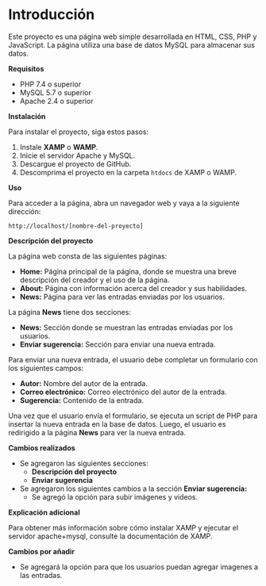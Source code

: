 # Introducción

Este proyecto es una página web simple desarrollada en HTML, CSS, PHP y JavaScript. La página utiliza una base de datos MySQL para almacenar sus datos.

**Requisitos**

* PHP 7.4 o superior
* MySQL 5.7 o superior
* Apache 2.4 o superior

**Instalación**

Para instalar el proyecto, siga estos pasos:

1. Instale **XAMP** o **WAMP**.
2. Inicie el servidor Apache y MySQL.
3. Descargue el proyecto de GitHub.
4. Descomprima el proyecto en la carpeta `htdocs` de XAMP o WAMP.

**Uso**

Para acceder a la página, abra un navegador web y vaya a la siguiente dirección:

```
http://localhost/[nombre-del-proyecto]
```

**Descripción del proyecto**

La página web consta de las siguientes páginas:

* **Home:** Página principal de la página, donde se muestra una breve descripción del creador y el uso de la página.
* **About:** Página con información acerca del creador y sus habilidades.
* **News:** Página para ver las entradas enviadas por los usuarios.

La página **News** tiene dos secciones:

* **News:** Sección donde se muestran las entradas enviadas por los usuarios.
* **Enviar sugerencia:** Sección para enviar una nueva entrada.

Para enviar una nueva entrada, el usuario debe completar un formulario con los siguientes campos:

* **Autor:** Nombre del autor de la entrada.
* **Correo electrónico:** Correo electrónico del autor de la entrada.
* **Sugerencia:** Contenido de la entrada.

Una vez que el usuario envía el formulario, se ejecuta un script de PHP para insertar la nueva entrada en la base de datos. Luego, el usuario es redirigido a la página **News** para ver la nueva entrada.

**Cambios realizados**

* Se agregaron las siguientes secciones:
    * **Descripción del proyecto**
    * **Enviar sugerencia**
* Se agregaron los siguientes cambios a la sección **Enviar sugerencia:**
    * Se agregó la opción para subir imágenes y videos.

**Explicación adicional**

Para obtener más información sobre cómo instalar XAMP y ejecutar el servidor apache+mysql, consulte la documentación de XAMP.

**Cambios por añadir**

* Se agregará la opción para que los usuarios puedan agregar imagenes a las entradas.
